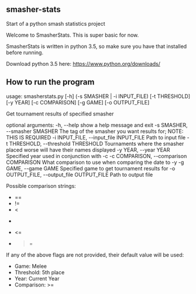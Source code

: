 ## smasher-stats
Start of a python smash statistics project

Welcome to SmasherStats. This is super basic for now.

SmasherStats is written in python 3.5, so make sure you have that installed before running.

Download python 3.5 here: https://www.python.org/downloads/

## How to run the program
usage: smasherstats.py [-h] (-s SMASHER | -i INPUT_FILE) [-t THRESHOLD]
                       [-y YEAR] [-c COMPARISON] [-g GAME] [-o OUTPUT_FILE]

Get tournament results of specified smasher

optional arguments:
  -h, --help            show a help message and exit
  -s SMASHER, --smasher SMASHER
                        The tag of the smasher you want results for; NOTE: THIS IS REQUIRED
  -i INPUT_FILE, --input_file INPUT_FILE
                        Path to input file
  -t THRESHOLD, --threshold THRESHOLD
                        Tournaments where the smasher placed worse will have
                        their names displayed
  -y YEAR, --year YEAR  Specified year used in conjunction with -c
  -c COMPARISON, --comparison COMPARISON
                        What comparison to use when comparing the date to -y
  -g GAME, --game GAME  Specified game to get tournament results for
  -o OUTPUT_FILE, --output_file OUTPUT_FILE
                        Path to output file

Possible comparison strings:
 - ==
 - !=
 - <
 - >
 - <=
 - >=

If any of the above flags are not provided, their default value will be used:

 - Game: Melee
 - Threshold: 5th place
 - Year: Current Year
 - Comparison: >=
